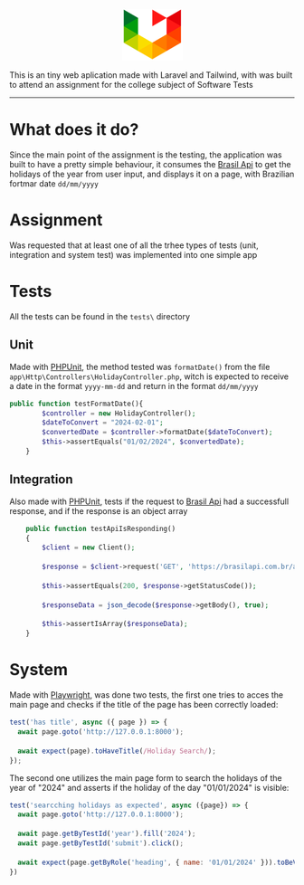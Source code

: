 <p align="center"><img src="readmefiles/upf_logo.png"></p>



This is an tiny web aplication made with Laravel and Tailwind, with was built to attend an assignment for the college subject of Software Tests

---

# What does it do?

Since the main point of the assignment is the testing, the application was built to have a pretty simple behaviour, it consumes the [Brasil Api](https://brasilapi.com.br/) to get the holidays of the year from user input, and displays it on a page, with Brazilian fortmar date `dd/mm/yyyy`

# Assignment
Was requested that at least one of all the trhee types of tests (unit, integration and system test) was implemented into one simple app

# Tests

All the tests can be found in the `tests\` directory

## Unit

Made with [PHPUnit](https://phpunit.de/index.html), the method tested was `formatDate()` from the file `app\Http\Controllers\HolidayController.php`, witch is expected to receive a date in the format `yyyy-mm-dd` and return in the format `dd/mm/yyyy`

```php
public function testFormatDate(){
        $controller = new HolidayController();
        $dateToConvert = "2024-02-01";
        $convertedDate = $controller->formatDate($dateToConvert);
        $this->assertEquals("01/02/2024", $convertedDate);
    }
```

## Integration

Also made with [PHPUnit](https://phpunit.de/index.html), tests if the request to [Brasil Api](https://brasilapi.com.br/) had a successfull response, and if the response is an object array

```php
    public function testApiIsResponding()
    {
        $client = new Client();

        $response = $client->request('GET', 'https://brasilapi.com.br/api/feriados/v1/2024');

        $this->assertEquals(200, $response->getStatusCode());

        $responseData = json_decode($response->getBody(), true);

        $this->assertIsArray($responseData);
    }
```

# System

Made with [Playwright](https://playwright.dev/), was done two tests, the first one tries to acces the main page and checks if the title of the page has been correctly loaded:

```js
test('has title', async ({ page }) => {
  await page.goto('http://127.0.0.1:8000');

  await expect(page).toHaveTitle(/Holiday Search/);
});
```
The second one utilizes the main page form to search the holidays of the year of "2024" and asserts if the holiday of the day "01/01/2024" is visible:
```js
test('searcching holidays as expected', async ({page}) => {
  await page.goto('http://127.0.0.1:8000');

  await page.getByTestId('year').fill('2024');
  await page.getByTestId('submit').click();
  
  await expect(page.getByRole('heading', { name: '01/01/2024' })).toBeVisible();
})
```